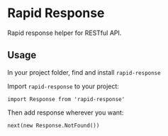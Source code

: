 # Rapid Response

Rapid response helper for RESTful API.

## Usage

In your project folder, find and install `rapid-response`

Import `rapid-response` to your project:

```
import Response from 'rapid-response'
```

Then add response wherever you want:

```
next(new Response.NotFound())
```
